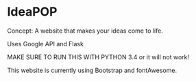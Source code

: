 # IdeaPOP
Concept: A website that makes your ideas come to life. 

Uses Google API and Flask

MAKE SURE TO RUN THIS WITH PYTHON  3.4 or it will not work!

This website is currently using Bootstrap and fontAwesome. 


